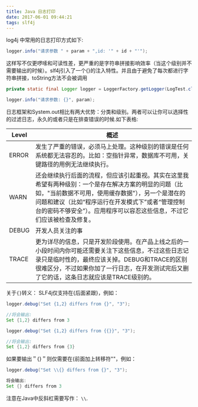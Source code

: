 ```yaml
---
title: Java 日志打印
date: 2017-06-01 09:44:21
tags: slf4j
---
```

log4j 中常用的日志打印方式如下:
```java
logger.info("请求参数 " + param + ",id: '" + id + "'");
```
这样写不仅更啰嗦和可读性差，更严重的是字符串拼接影响效率（当这个级别并不需要输出的时候）。slf4j引入了一个{}的注入特性。并且由于避免了每次都进行字符串拼接，toString方法不会被调用

```java
private static final Logger logger = LoggerFactory.getLogger(LogTest.class);

logger.info("请求参数: {}", param);
```
<!--more-->
日志框架和System.out相比有两大优势：分类和级别。两者可以让你可以选择性的过滤日志，永久的或者只是在排查错误的时候.如下表格:

Level | 概述 |
----|------|
ERROR | 发生了严重的错误，必须马上处理。这种级别的错误是任何系统都无法容忍的。比如：空指针异常，数据库不可用，关键路径的用例无法继续执行。
WARN | 还会继续执行后面的流程，但应该引起重视。其实在这里我希望有两种级别：一个是存在解决方案的明显的问题（比如，"当前数据不可用，使用缓存数据"），另一个是潜在的问题和建议（比如“程序运行在开发模式下”或者“管理控制台的密码不够安全”）。应用程序可以容忍这些信息，不过它们应该被检查及修复。
DEBUG | 开发人员关注的事
TRACE | 更为详尽的信息，只是开发阶段使用。在产品上线之后的一小段时间内你可能还需要关注下这些信息，不过这些日志记录只是临时性的，最终应该关掉。DEBUG和TRACE的区别很难区分，不过如果你加了一行日志，在开发测试完后又删了它的话，这条日志就应该是TRACE级别的。

关于`{}`转义：
SLF4j仅支持在{后面紧跟}，例如：
```java
logger.debug("Set {1,2} differs from {}", "3");

//将会输出:
Set {1,2} differs from 3
```

```java
logger.debug("Set {1,2} differs from {{}}", "3");

//将会输出:
Set {1,2} differs from {3}
```
如果要输出＂{}＂则仅需要在{前面加上转移符"\"，例如：
```java
logger.debug("Set \\{} differs from {}", "3");

将会输出:
Set {} differs from 3
```
注意在Java中反斜杠需要写作： `\\`.
